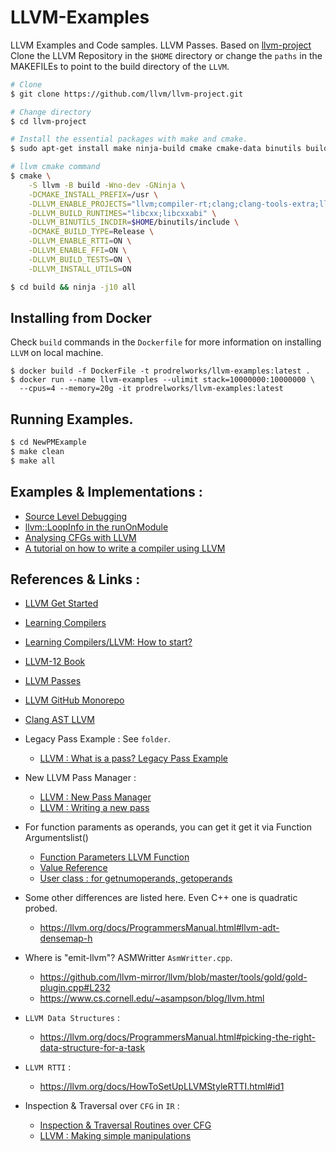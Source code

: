 # LLVM-Examples

LLVM Examples and Code samples. LLVM Passes. Based on [llvm-project](https://github.com/llvm/llvm-project)
Clone the LLVM Repository in the `$HOME` directory or change the `paths` in the MAKEFILEs to point to the build directory of the `LLVM`. 

```bash
# Clone
$ git clone https://github.com/llvm/llvm-project.git

# Change directory
$ cd llvm-project

# Install the essential packages with make and cmake.
$ sudo apt-get install make ninja-build cmake cmake-data binutils build-essentials python3 python3-pip

# llvm cmake command 
$ cmake \
    -S llvm -B build -Wno-dev -GNinja \
    -DCMAKE_INSTALL_PREFIX=/usr \
    -DLLVM_ENABLE_PROJECTS="llvm;compiler-rt;clang;clang-tools-extra;lldb;lld;mlir" \
    -DLLVM_BUILD_RUNTIMES="libcxx;libcxxabi" \
    -DLLVM_BINUTILS_INCDIR=$HOME/binutils/include \
    -DCMAKE_BUILD_TYPE=Release \
    -DLLVM_ENABLE_RTTI=ON \
    -DLLVM_ENABLE_FFI=ON \
    -DLLVM_BUILD_TESTS=ON \
    -DLLVM_INSTALL_UTILS=ON

$ cd build && ninja -j10 all
```

## Installing from Docker

Check `build` commands in the `Dockerfile` for more information
on installing `LLVM` on local machine.

```
$ docker build -f DockerFile -t prodrelworks/llvm-examples:latest .
$ docker run --name llvm-examples --ulimit stack=10000000:10000000 \
  --cpus=4 --memory=20g -it prodrelworks/llvm-examples:latest
```
## Running Examples. 

```bash
$ cd NewPMExample
$ make clean
$ make all
```

## Examples & Implementations :

- [Source Level Debugging](https://llvm.org/docs/SourceLevelDebugging.html#llvm-dbg-declare)
- [llvm::LoopInfo in the runOnModule](https://lists.llvm.org/pipermail/llvm-dev/2019-April/131534.html)
- [Analysing CFGs with LLVM](https://eli.thegreenplace.net/2013/09/16/analyzing-function-cfgs-with-llvm)
- [A tutorial on how to write a compiler using LLVM](https://tomassetti.me/a-tutorial-on-how-to-write-a-compiler-using-llvm/)

## References & Links :

- [LLVM Get Started](https://llvm.org/docs/GettingStarted.html)
- [Learning Compilers](https://lowlevelbits.org/how-to-learn-compilers-llvm-edition/)
- [Learning Compilers/LLVM: How to start?](https://www.linkedin.com/pulse/learning-compilersllvm-how-start-sushim-shrivastava)
- [LLVM-12 Book](https://github.com/PacktPublishing/Learn-LLVM-12)
- [LLVM Passes](https://llvm.org/docs/Passes.html)
- [LLVM GitHub Monorepo](https://github.com/llvm/llvm-project)
- [Clang AST LLVM](https://clang.llvm.org/docs/IntroductionToTheClangAST.html)
- Legacy Pass Example : See `folder`.

  - [LLVM : What is a pass? Legacy Pass Example](https://llvm.org/docs/WritingAnLLVMPass.html#introduction-what-is-a-pass)

- New LLVM Pass Manager :

  - [LLVM : New Pass Manager](https://llvm.org/docs/NewPassManager.html)
  - [LLVM : Writing a new pass](https://llvm.org/docs/WritingAnLLVMNewPMPass.html)

- For function paraments as operands, you can get it get it via Function Argumentslist()

  - [Function Parameters LLVM Function](https://llvm.org/doxygen/group__LLVMCCoreValueFunctionParameters.html)
  - [Value Reference](http://llvm.org/doxygen/classllvm_1_1Value.html)
  - [User class : for getnumoperands, getoperands](https://llvm.org/doxygen/classllvm_1_1User.html)

- Some other differences are listed here. Even C++ one is quadratic probed.

  - https://llvm.org/docs/ProgrammersManual.html#llvm-adt-densemap-h

- Where is "emit-llvm"? ASMWritter `AsmWritter.cpp`.

  - https://github.com/llvm-mirror/llvm/blob/master/tools/gold/gold-plugin.cpp#L232
  - https://www.cs.cornell.edu/~asampson/blog/llvm.html

- `LLVM Data Structures` :

  - https://llvm.org/docs/ProgrammersManual.html#picking-the-right-data-structure-for-a-task

- `LLVM RTTI` :

  - https://llvm.org/docs/HowToSetUpLLVMStyleRTTI.html#id1

- Inspection & Traversal over `CFG` in `IR` :
  - [Inspection & Traversal Routines over CFG](https://llvm.org/docs/ProgrammersManual.html#basic-inspection-and-traversal-routines)
  - [LLVM : Making simple manipulations](https://llvm.org/docs/ProgrammersManual.html#making-simple-changes)
